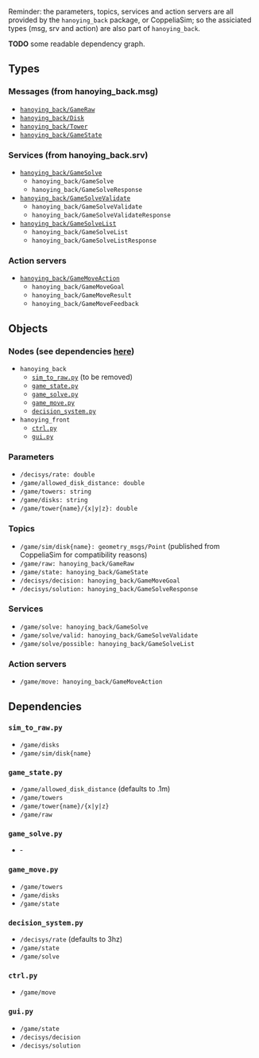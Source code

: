 Reminder: the parameters, topics, services and action servers are all provided by the `hanoying_back` package, or CoppeliaSim; so the assiciated types (msg, srv and action) are also part of `hanoying_back`.

**TODO** some readable dependency graph.

## Types

### Messages (from hanoying_back.msg)
  - [`hanoying_back/GameRaw`](hanoying_back/msg/GameRaw.msg)
  - [`hanoying_back/Disk`](hanoying_back/msg/Disk.msg)
  - [`hanoying_back/Tower`](hanoying_back/msg/Tower.msg)
  - [`hanoying_back/GameState`](hanoying_back/msg/GameState.msg)

### Services (from hanoying_back.srv)
  - [`hanoying_back/GameSolve`](hanoying_back/srv/GameSolve.srv)
    - `hanoying_back/GameSolve`
    - `hanoying_back/GameSolveResponse`
  - [`hanoying_back/GameSolveValidate`](hanoying_back/srv/GameSolveValidate.srv)
    - `hanoying_back/GameSolveValidate`
    - `hanoying_back/GameSolveValidateResponse`
  - [`hanoying_back/GameSolveList`](hanoying_back/srv/GameSolveList.srv)
    - `hanoying_back/GameSolveList`
    - `hanoying_back/GameSolveListResponse`

### Action servers
  - [`hanoying_back/GameMoveAction`](hanoying_back/action/GameMove.action)
    - `hanoying_back/GameMoveGoal`
    - `hanoying_back/GameMoveResult`
    - `hanoying_back/GameMoveFeedback`

## Objects

### Nodes (see dependencies [here](#Dependencies))
  - `hanoying_back`
    - [`sim_to_raw.py`](hanoying_back/src/sim_to_raw/sim_to_raw.py) (to be removed)
    - [`game_state.py`](hanoying_back/src/game_state/game_state.py)
    - [`game_solve.py`](hanoying_back/src/game_solve/game_solve.py)
    - [`game_move.py`](hanoying_back/src/game_move/game_move.py)
    - [`decision_system.py`](hanoying_back/src/decision_system/decision_system.py)
  - `hanoying_front`
    - [`ctrl.py`](hanoying_front/src/ctrl/ctrl.py)
    - [`gui.py`](hanoying_front/src/gui/gui.py)

### Parameters
  - `/decisys/rate: double`
  - `/game/allowed_disk_distance: double`
  - `/game/towers: string`
  - `/game/disks: string`
  - `/game/tower{name}/{x|y|z}: double`

### Topics
  - `/game/sim/disk{name}: geometry_msgs/Point` (published from CoppeliaSim for compatibility reasons)
  - `/game/raw: hanoying_back/GameRaw`
  - `/game/state: hanoying_back/GameState`
  - `/decisys/decision: hanoying_back/GameMoveGoal`
  - `/decisys/solution: hanoying_back/GameSolveResponse`

### Services
  - `/game/solve: hanoying_back/GameSolve`
  - `/game/solve/valid: hanoying_back/GameSolveValidate`
  - `/game/solve/possible: hanoying_back/GameSolveList`

### Action servers
  - `/game/move: hanoying_back/GameMoveAction`

## Dependencies

### `sim_to_raw.py`
  - `/game/disks`
  - `/game/sim/disk{name}`

### `game_state.py`
  - `/game/allowed_disk_distance` (defaults to .1m)
  - `/game/towers`
  - `/game/tower{name}/{x|y|z}`
  - `/game/raw`

### `game_solve.py`
  - &dash;

### `game_move.py`
  - `/game/towers`
  - `/game/disks`
  - `/game/state`

### `decision_system.py`
  - `/decisys/rate` (defaults to 3hz)
  - `/game/state`
  - `/game/solve`

### `ctrl.py`
  - `/game/move`

### `gui.py`
  - `/game/state`
  - `/decisys/decision`
  - `/decisys/solution`
